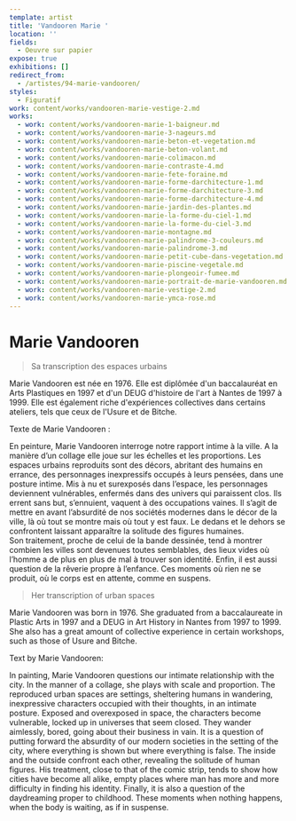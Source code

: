 ```yaml
---
template: artist
title: 'Vandooren Marie '
location: ''
fields:
  - Oeuvre sur papier
expose: true
exhibitions: []
redirect_from:
  - /artistes/94-marie-vandooren/
styles:
  - Figuratif
work: content/works/vandooren-marie-vestige-2.md
works:
  - work: content/works/vandooren-marie-1-baigneur.md
  - work: content/works/vandooren-marie-3-nageurs.md
  - work: content/works/vandooren-marie-beton-et-vegetation.md
  - work: content/works/vandooren-marie-beton-volant.md
  - work: content/works/vandooren-marie-colimacon.md
  - work: content/works/vandooren-marie-contraste-4.md
  - work: content/works/vandooren-marie-fete-foraine.md
  - work: content/works/vandooren-marie-forme-darchitecture-1.md
  - work: content/works/vandooren-marie-forme-darchitecture-3.md
  - work: content/works/vandooren-marie-forme-darchitecture-4.md
  - work: content/works/vandooren-marie-jardin-des-plantes.md
  - work: content/works/vandooren-marie-la-forme-du-ciel-1.md
  - work: content/works/vandooren-marie-la-forme-du-ciel-3.md
  - work: content/works/vandooren-marie-montagne.md
  - work: content/works/vandooren-marie-palindrome-3-couleurs.md
  - work: content/works/vandooren-marie-palindrome-3.md
  - work: content/works/vandooren-marie-petit-cube-dans-vegetation.md
  - work: content/works/vandooren-marie-piscine-vegetale.md
  - work: content/works/vandooren-marie-plongeoir-fumee.md
  - work: content/works/vandooren-marie-portrait-de-marie-vandooren.md
  - work: content/works/vandooren-marie-vestige-2.md
  - work: content/works/vandooren-marie-ymca-rose.md
---
```

# Marie Vandooren

> Sa transcription des espaces urbains

Marie Vandooren est née en 1976. Elle est diplômée d'un baccalauréat en Arts Plastiques en 1997 et d'un DEUG d'histoire de l'art à Nantes de 1997 à 1999. Elle est également riche d'expériences collectives dans certains ateliers, tels que ceux de l'Usure et de Bitche.

Texte de Marie Vandooren :

En peinture,  Marie Vandooren interroge notre rapport intime à la ville. A la manière d’un collage elle joue sur les échelles et les proportions. Les espaces urbains reproduits sont des décors, abritant des humains en errance, des personnages inexpressifs occupés à leurs pensées, dans une posture intime. Mis à nu et surexposés dans l’espace, les personnages deviennent vulnérables, enfermés dans des univers qui paraissent clos. Ils errent sans but, s’ennuient, vaquent à des occupations vaines.  Il s’agit de mettre en avant l’absurdité de nos sociétés modernes dans le décor de la ville, là où tout se montre mais où tout y est faux. Le dedans et le dehors se confrontent laissant apparaître la solitude des figures humaines.  
Son traitement, proche de celui de la bande dessinée, tend à montrer combien les villes sont devenues toutes semblables, des lieux vides où l’homme a de plus en plus de mal à trouver son identité. Enfin, il est aussi question de la rêverie propre à l’enfance. Ces moments où rien ne se produit, où le corps est en attente, comme en suspens.

> Her transcription of urban spaces

Marie Vandooren was born in 1976. She graduated from a baccalaureate in Plastic Arts in 1997 and a DEUG in Art History in Nantes from 1997 to 1999. She also has a great amount of collective experience in certain workshops, such as those of Usure and Bitche.

Text by Marie Vandooren:

In painting, Marie Vandooren questions our intimate relationship with the city. In the manner of a collage, she plays with scale and proportion. The reproduced urban spaces are settings, sheltering humans in wandering, inexpressive characters occupied with their thoughts, in an intimate posture. Exposed and overexposed in space, the characters become vulnerable, locked up in universes that seem closed. They wander aimlessly, bored, going about their business in vain.  It is a question of putting forward the absurdity of our modern societies in the setting of the city, where everything is shown but where everything is false. The inside and the outside confront each other, revealing the solitude of human figures. His treatment, close to that of the comic strip, tends to show how cities have become all alike, empty places where man has more and more difficulty in finding his identity. Finally, it is also a question of the daydreaming proper to childhood. These moments when nothing happens, when the body is waiting, as if in suspense.
